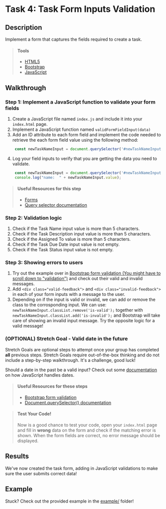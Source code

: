 # Task 4: Task Form Inputs Validation

## Description

Implement a form that captures the fields required to create a task.


> #### Tools
> - [HTML5](https://developer.mozilla.org/en-US/docs/Web/Guide/HTML/HTML5)
> - [Bootstrap](https://getbootstrap.com/)
> - [JavaScript](https://developer.mozilla.org/en-US/docs/Web/JavaScript/Reference)
      
    
## Walkthrough

### Step 1: Implement a JavaScript function to validate your form fields

1. Create a JavaScript file named `index.js` and include it into your `index.html` page.
2. Implement a JavaScript function named `validFormFieldInput(data)`
3. Add an ID attribute to each form field and implement the code needed to retrieve the each form field value using the following method:
      ```javascript
       const newTaskNameInput = document.querySelector('#newTaskNameInput');
      ```
4. Log your field inputs to verify that you are getting the data you need to validate.
      ```javascript
       const newTaskNameInput = document.querySelector('#newTaskNameInput');
       console.log("name:  " + newTaskNameInput.value);
      ```
> #### Useful Resources for this step
> - [Forms](https://getbootstrap.com/docs/4.5/components/forms/)
> - [Query selector documentation](https://developer.mozilla.org/en-US/docs/Web/API/Document/querySelector)

### Step 2: Validation logic

1. Check if the Task Name input value is more than 5 characters.
2. Check if the Task Description input value is more than 5 characters.
3. Check if the Assigned To value is more than 5 characters.
4. Check if the Task Due Date input value is not empty.
5. Check if the Task Status input value is not empty.

### Step 3: Showing errors to users

1. Try out the example over in [Bootstrap form validation (You might have to scroll down to "validation")](https://getbootstrap.com/docs/4.5/components/forms/#validation/) and check out their valid and invalid messages.
2. Add `<div class="valid-feedback">` and `<div class="invalid-feedback">` in each of your form inputs with a message to the user.
3. Depending on if the input is valid or invalid, we can add or remove the class to the corrosponding input. We can use:
 `newTaskNameInput.classList.remove('is-valid');` together with  
`newTaskNameInput.classList.add('is-invalid');`  and Bootstrap will take care of showing an invalid input message. Try the opposite logic for a valid message!  
 

### (OPTIONAL) Stretch Goal - Valid date in the future

Stretch Goals are optional steps to attempt once your group has completed **all** previous steps. Stretch Goals require out-of-the-box thinking and do not include a step-by-step walkthrough. It's a challenge, good luck!

Should a date in the past be a valid input? Check out some [documentation](https://developer.mozilla.org/en-US/docs/Web/JavaScript/Reference/Global_Objects/Date/now) on how JavaScript handles dates.



> #### Useful Resources for these steps
> - [Bootstrap form validation](https://getbootstrap.com/docs/4.5/components/forms/#validation)
> - [Document.querySelector() documentation](https://www.w3schools.com/howto/howto_js_toggle_hide_show.asp)


> #### Test Your Code!
> Now is a good chance to test your code, open your `index.html` page and fill in **wrong** data on the form and check if the matching error is shown.
> When the form fields are correct, no error message should be displayed.

## Results

We've now created the task form, adding in JavaScript validations to make sure the user submits correct data!

## Example

Stuck? Check out the provided example in the [example/](example/) folder!
